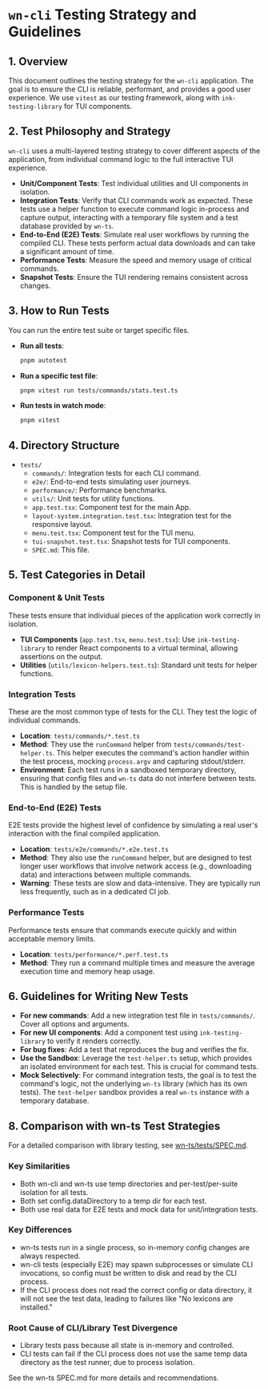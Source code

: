 # `wn-cli` Testing Strategy and Guidelines

## 1. Overview

This document outlines the testing strategy for the `wn-cli` application. The goal is to ensure the CLI is reliable, performant, and provides a good user experience. We use `vitest` as our testing framework, along with `ink-testing-library` for TUI components.

## 2. Test Philosophy and Strategy

`wn-cli` uses a multi-layered testing strategy to cover different aspects of the application, from individual command logic to the full interactive TUI experience.

- **Unit/Component Tests**: Test individual utilities and UI components in isolation.
- **Integration Tests**: Verify that CLI commands work as expected. These tests use a helper function to execute command logic in-process and capture output, interacting with a temporary file system and a test database provided by `wn-ts`.
- **End-to-End (E2E) Tests**: Simulate real user workflows by running the compiled CLI. These tests perform actual data downloads and can take a significant amount of time.
- **Performance Tests**: Measure the speed and memory usage of critical commands.
- **Snapshot Tests**: Ensure the TUI rendering remains consistent across changes.

## 3. How to Run Tests

You can run the entire test suite or target specific files.

- **Run all tests**:
  ```bash
  pnpm autotest
  ```
- **Run a specific test file**:
  ```bash
  pnpm vitest run tests/commands/stats.test.ts
  ```
- **Run tests in watch mode**:
  ```bash
  pnpm vitest
  ```

## 4. Directory Structure

- `tests/`
  - `commands/`: Integration tests for each CLI command.
  - `e2e/`: End-to-end tests simulating user journeys.
  - `performance/`: Performance benchmarks.
  - `utils/`: Unit tests for utility functions.
  - `app.test.tsx`: Component test for the main App.
  - `layout-system.integration.test.tsx`: Integration test for the responsive layout.
  - `menu.test.tsx`: Component test for the TUI menu.
  - `tui-snapshot.test.tsx`: Snapshot tests for TUI components.
  - `SPEC.md`: This file.

## 5. Test Categories in Detail

### Component & Unit Tests
These tests ensure that individual pieces of the application work correctly in isolation.
- **TUI Components** (`app.test.tsx`, `menu.test.tsx`): Use `ink-testing-library` to render React components to a virtual terminal, allowing assertions on the output.
- **Utilities** (`utils/lexicon-helpers.test.ts`): Standard unit tests for helper functions.

### Integration Tests
These are the most common type of tests for the CLI. They test the logic of individual commands.
- **Location**: `tests/commands/*.test.ts`
- **Method**: They use the `runCommand` helper from `tests/commands/test-helper.ts`. This helper executes the command's action handler within the test process, mocking `process.argv` and capturing stdout/stderr.
- **Environment**: Each test runs in a sandboxed temporary directory, ensuring that config files and `wn-ts` data do not interfere between tests. This is handled by the setup file.

### End-to-End (E2E) Tests
E2E tests provide the highest level of confidence by simulating a real user's interaction with the final compiled application.
- **Location**: `tests/e2e/commands/*.e2e.test.ts`
- **Method**: They also use the `runCommand` helper, but are designed to test longer user workflows that involve network access (e.g., downloading data) and interactions between multiple commands.
- **Warning**: These tests are slow and data-intensive. They are typically run less frequently, such as in a dedicated CI job.

### Performance Tests
Performance tests ensure that commands execute quickly and within acceptable memory limits.
- **Location**: `tests/performance/*.perf.test.ts`
- **Method**: They run a command multiple times and measure the average execution time and memory heap usage.

## 6. Guidelines for Writing New Tests
- **For new commands**: Add a new integration test file in `tests/commands/`. Cover all options and arguments.
- **For new UI components**: Add a component test using `ink-testing-library` to verify it renders correctly.
- **For bug fixes**: Add a test that reproduces the bug and verifies the fix.
- **Use the Sandbox**: Leverage the `test-helper.ts` setup, which provides an isolated environment for each test. This is crucial for command tests.
- **Mock Selectively**: For command integration tests, the goal is to test the command's logic, not the underlying `wn-ts` library (which has its own tests). The `test-helper` sandbox provides a real `wn-ts` instance with a temporary database.

## 8. Comparison with wn-ts Test Strategies

For a detailed comparison with library testing, see [wn-ts/tests/SPEC.md](../../wn-ts/tests/SPEC.md).

### Key Similarities
- Both wn-cli and wn-ts use temp directories and per-test/per-suite isolation for all tests.
- Both set config.dataDirectory to a temp dir for each test.
- Both use real data for E2E tests and mock data for unit/integration tests.

### Key Differences
- wn-ts tests run in a single process, so in-memory config changes are always respected.
- wn-cli tests (especially E2E) may spawn subprocesses or simulate CLI invocations, so config must be written to disk and read by the CLI process.
- If the CLI process does not read the correct config or data directory, it will not see the test data, leading to failures like "No lexicons are installed."

### Root Cause of CLI/Library Test Divergence
- Library tests pass because all state is in-memory and controlled.
- CLI tests can fail if the CLI process does not use the same temp data directory as the test runner, due to process isolation.

See the wn-ts SPEC.md for more details and recommendations.
